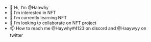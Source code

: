 - 👋 Hi, I’m @Hahwhy
- 👀 I’m interested in NFT
- 🌱 I’m currently learning NFT
- 💞️ I’m looking to collaborate on NFT project
- 📫 How to reach me @Haywhy#4123 on discord and @Haaywyy on twitter 

<!---
Hahwhy/Hahwhy is a ✨ special ✨ repository because its `README.md` (this file) appears on your GitHub profile.
You can click the Preview link to take a look at your changes.
--->
